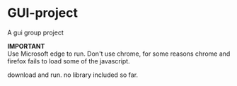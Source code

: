 # GUI-project
A gui group project

****IMPORTANT****  <br />
Use Microsoft edge to run. Don't use chrome, for some reasons chrome and firefox fails to load some of the javascript.

download and run. no library included so far. 
